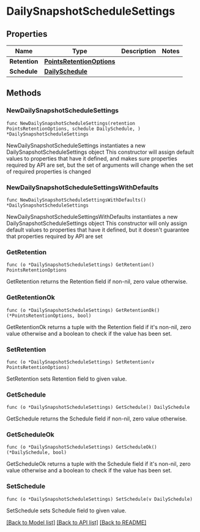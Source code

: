 # DailySnapshotScheduleSettings

## Properties

Name | Type | Description | Notes
------------ | ------------- | ------------- | -------------
**Retention** | [**PointsRetentionOptions**](PointsRetentionOptions.md) |  | 
**Schedule** | [**DailySchedule**](DailySchedule.md) |  | 

## Methods

### NewDailySnapshotScheduleSettings

`func NewDailySnapshotScheduleSettings(retention PointsRetentionOptions, schedule DailySchedule, ) *DailySnapshotScheduleSettings`

NewDailySnapshotScheduleSettings instantiates a new DailySnapshotScheduleSettings object
This constructor will assign default values to properties that have it defined,
and makes sure properties required by API are set, but the set of arguments
will change when the set of required properties is changed

### NewDailySnapshotScheduleSettingsWithDefaults

`func NewDailySnapshotScheduleSettingsWithDefaults() *DailySnapshotScheduleSettings`

NewDailySnapshotScheduleSettingsWithDefaults instantiates a new DailySnapshotScheduleSettings object
This constructor will only assign default values to properties that have it defined,
but it doesn't guarantee that properties required by API are set

### GetRetention

`func (o *DailySnapshotScheduleSettings) GetRetention() PointsRetentionOptions`

GetRetention returns the Retention field if non-nil, zero value otherwise.

### GetRetentionOk

`func (o *DailySnapshotScheduleSettings) GetRetentionOk() (*PointsRetentionOptions, bool)`

GetRetentionOk returns a tuple with the Retention field if it's non-nil, zero value otherwise
and a boolean to check if the value has been set.

### SetRetention

`func (o *DailySnapshotScheduleSettings) SetRetention(v PointsRetentionOptions)`

SetRetention sets Retention field to given value.


### GetSchedule

`func (o *DailySnapshotScheduleSettings) GetSchedule() DailySchedule`

GetSchedule returns the Schedule field if non-nil, zero value otherwise.

### GetScheduleOk

`func (o *DailySnapshotScheduleSettings) GetScheduleOk() (*DailySchedule, bool)`

GetScheduleOk returns a tuple with the Schedule field if it's non-nil, zero value otherwise
and a boolean to check if the value has been set.

### SetSchedule

`func (o *DailySnapshotScheduleSettings) SetSchedule(v DailySchedule)`

SetSchedule sets Schedule field to given value.



[[Back to Model list]](../README.md#documentation-for-models) [[Back to API list]](../README.md#documentation-for-api-endpoints) [[Back to README]](../README.md)


